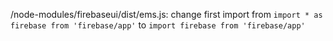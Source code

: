 /node-modules/firebaseui/dist/ems.js: change first import from `import * as firebase from 'firebase/app'` to `import firebase from 'firebase/app'`